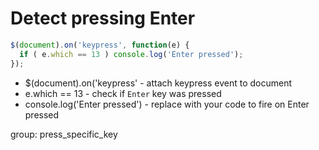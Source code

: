 # Detect pressing Enter

```javascript
$(document).on('keypress', function(e) {
  if ( e.which == 13 ) console.log('Enter pressed');
});
```

- $(document).on('keypress' - attach keypress event to document
- e.which == 13 - check if ```Enter``` key was pressed
- console.log('Enter pressed') - replace with your code to fire on Enter pressed

group: press_specific_key
